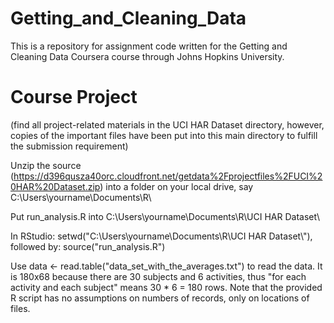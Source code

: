 # Getting_and_Cleaning_Data
This is a repository for assignment code written for the Getting and Cleaning Data Coursera course through Johns Hopkins University.

# Course Project

(find all project-related materials in the UCI HAR Dataset directory, however, copies of the important files have been put into this main directory to fulfill the submission requirement)

Unzip the source (https://d396qusza40orc.cloudfront.net/getdata%2Fprojectfiles%2FUCI%20HAR%20Dataset.zip) into a folder on your local drive, say C:\Users\yourname\Documents\R\

Put run_analysis.R into C:\Users\yourname\Documents\R\UCI HAR Dataset\

In RStudio: setwd("C:\\Users\\yourname\\Documents\\R\\UCI HAR Dataset\\"), followed by: source("run_analysis.R")

Use data <- read.table("data_set_with_the_averages.txt") to read the data. It is 180x68 because there are 30 subjects and 6 activities, thus "for each activity and each subject" means 30 * 6 = 180 rows. Note that the provided R script has no assumptions on numbers of records, only on locations of files.
